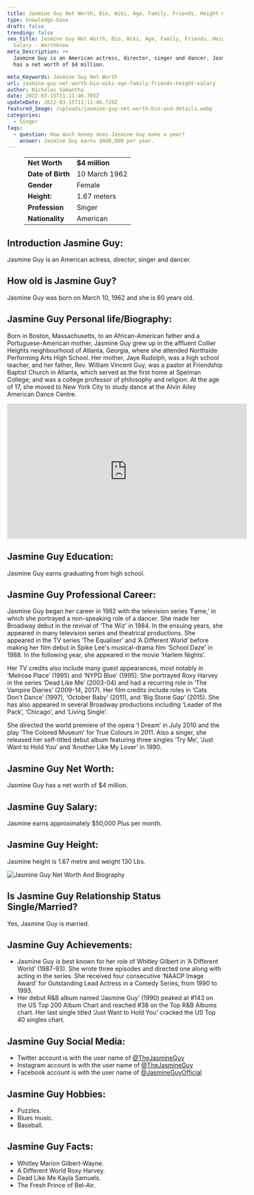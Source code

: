 ```yaml
---
title: Jasmine Guy Net Worth, Bio, Wiki, Age, Family, Friends, Height & Salary
type: knowledge-base
draft: false
trending: false
seo_title: Jasmine Guy Net Worth, Bio, Wiki, Age, Family, Friends, Height &
  Salary - Worthknow
meta_Description: >+
  Jasmine Guy is an American actress, director, singer and dancer. Jasmine Guy
  has a net worth of $4 million.

meta_Keywords: Jasmine Guy Net Worth
url: jasmine-guy-net-worth-bio-wiki-age-family-friends-height-salary
author: Nicholas Samantha
date: 2022-03-15T11:11:46.705Z
updateDate: 2022-03-15T11:11:46.728Z
featured_Image: /uploads/jasmine-guy-net-worth-bio-and-details.webp
categories:
  - Singer
faqs:
  - question: How much money does Jasmine Guy make a year?
    answer: Jasmine Guy earns $600,000 per year.
---
```

<figure class="wp-block-table is-style-stripes">
  <table>
    <tbody>
      <tr>
        <td>
          <strong>Net Worth</strong>
        </td>
        <td>
          <strong>$4 million</strong>
        </td>
      </tr>
      <tr>
        <td>
          <strong>Date of Birth</strong>
        </td>
        <td>10 March 1962</td>
      </tr>
      <tr>
        <td>
          <strong>Gender</strong>
        </td>
        <td>Female</td>
      </tr>
      <tr>
        <td>
          <strong>Height:</strong>
        </td>
        <td>1.67 meters</td>
      </tr>
      <tr>
        <td>
          <strong>Profession</strong>
        </td>
        <td>Singer</td>
      </tr>
      <tr>
        <td>
          <strong>Nationality</strong>
        </td>
        <td>American</td>
      </tr>
    </tbody>
  </table>
</figure>

## **Introduction Jasmine Guy:**

Jasmine Guy is an American actress, director, singer and dancer. 

## **How old is Jasmine Guy?**

Jasmine Guy was born on March 10, 1962 and she is 60 years old.

## **Jasmine Guy Personal life/Biography:**

Born in Boston, Massachusetts, to an African-American father and a Portuguese-American mother, Jasmine Guy grew up in the affluent Collier Heights neighbourhood of Atlanta, Georgia, where she attended Northside Performing Arts High School. Her mother, Jaye Rudolph, was a high school teacher, and her father, Rev. William Vincent Guy, was a pastor at Friendship Baptist Church in Atlanta, which served as the first home at Spelman College; and was a college professor of philosophy and religion. At the age of 17, she moved to New York City to study dance at the Alvin Ailey American Dance Centre. 

<iframe width="560" height="315" src="https://www.youtube.com/embed/73iAOQUOHaY" title="YouTube video player" frameborder="0" allow="accelerometer; autoplay; clipboard-write; encrypted-media; gyroscope; picture-in-picture" allowfullscreen></iframe>

## **Jasmine Guy Education:**

Jasmine Guy earns graduating from high school.

## **Jasmine Guy Professional Career:**

Jasmine Guy began her career in 1982 with the television series ‘Fame,’ in which she portrayed a non-speaking role of a dancer. She made her Broadway debut in the revival of ‘The Wiz’ in 1984. In the ensuing years, she appeared in many television series and theatrical productions. She appeared in the TV series ‘The Equaliser’ and ‘A Different World’ before making her film debut in Spike Lee's musical-drama film ‘School Daze’ in 1988. In the following year, she appeared in the movie ‘Harlem Nights’.

Her TV credits also include many guest appearances, most notably in ‘Melrose Place’ (1995) and ‘NYPD Blue’ (1995). She portrayed Roxy Harvey in the series ‘Dead Like Me’ (2003-04) and had a recurring role in ‘The Vampire Diaries’ (2009-14, 2017). Her film credits include roles in ‘Cats Don't Dance’ (1997), ‘October Baby’ (2011), and ‘Big Stone Gap’ (2015). She has also appeared in several Broadway productions including ‘Leader of the Pack’, ‘Chicago’, and ‘Living Single’.

She directed the world premiere of the opera ‘I Dream’ in July 2010 and the play ‘The Colored Museum’ for True Colours in 2011. Also a singer, she released her self-titled debut album featuring three singles ‘Try Me’, ‘Just Want to Hold You’ and ‘Another Like My Lover’ in 1990.

## **Jasmine Guy Net Worth:**

Jasmine Guy has a net worth of $4 million.

## **Jasmine Guy Salary:**

Jasmine earns approximately $50,000 Plus per month.

## **Jasmine Guy Height:**

Jasmine height is 1.67 metre and weight 130 Lbs.

![Jasmine Guy Net Worth And Biography](/uploads/jasmine-guy-net-worth-.webp)

## **Is Jasmine Guy Relationship Status Single/Married?**

Yes, Jasmine Guy is married.

## **Jasmine Guy Achievements:**

* Jasmine Guy is best known for her role of Whitley Gilbert in ‘A Different World’ (1987-93). She wrote three episodes and directed one along with acting in the series. She received four consecutive ‘NAACP Image Award’ for Outstanding Lead Actress in a Comedy Series, from 1990 to 1993.
* Her debut R&B album named ‘Jasmine Guy’ (1990) peaked at #143 on the US Top 200 Album Chart and reached #38 on the Top R&B Albums chart. Her last single titled ‘Just Want to Hold You’ cracked the US Top 40 singles chart.

## **Jasmine Guy Social Media:**

* Twitter account is with the user name of <a href="https://twitter.com/thejasmineguy" target="_blank" rel="nofollow" rel="noopener">@TheJasmineGuy</a>
* Instagram account is with the user name of <a href="https://www.instagram.com/iamjasmineguy/" target="_blank" rel="nofollow" rel="noopener">@TheJasmineGuy</a>
* Facebook account is with the user name of <a href="https://www.facebook.com/JasmineGuyOfficial/" target="_blank" rel="nofollow" rel="noopener">@JasmineGuyOfficial</a>

## **Jasmine Guy Hobbies:**

* Puzzles.
* Blues music.
* Baseball.

## **Jasmine Guy Facts:**

* Whitley Marion Gilbert-Wayne.
* A Different World Roxy Harvey.
* Dead Like Me Kayla Samuels.
* The Fresh Prince of Bel-Air.